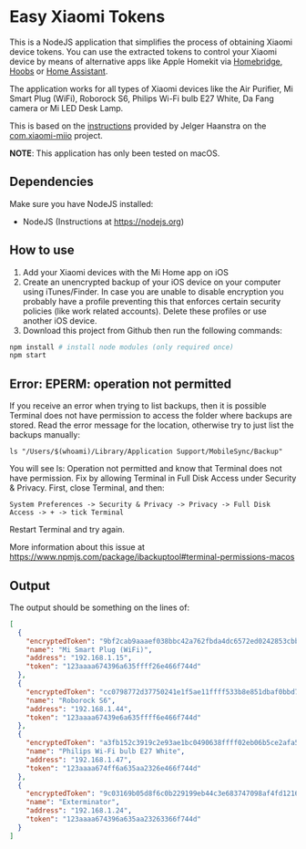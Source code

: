 # Easy Xiaomi Tokens

This is a NodeJS application that simplifies the process of obtaining Xiaomi device tokens. You can use the extracted tokens to control your Xiaomi device by means of alternative apps like Apple Homekit via [Homebridge](https://homebridge.io), [Hoobs](https://hoobs.org) or [Home Assistant](https://www.home-assistant.io).

The application works for all types of Xiaomi devices like the Air Purifier, Mi Smart Plug (WiFi), Roborock S6, Philips Wi-Fi bulb E27 White, Da Fang camera or Mi LED Desk Lamp. 

This is based on the [instructions](https://github.com/Maxmudjon/com.xiaomi-miio/blob/master/docs/obtain_token.md) provided by Jelger Haanstra on the [com.xiaomi-miio](https://github.com/Maxmudjon/com.xiaomi-miio) project.

**NOTE**: This application has only been tested on macOS.

## Dependencies

Make sure you have NodeJS installed:

- NodeJS (Instructions at https://nodejs.org)



## How to use

1. Add your Xiaomi devices with the Mi Home app on iOS
2. Create an unencrypted backup of your iOS device on your computer using iTunes/Finder. In case you are unable to disable encryption you probably have a profile preventing this that enforces certain security policies (like work related accounts). Delete these profiles or use another iOS device.
3. Download this project from Github then run the following commands:

```bash
npm install # install node modules (only required once)
npm start
```

## Error: EPERM: operation not permitted

If you receive an error when trying to list backups, then it is possible Terminal does not have permission to access the folder where backups are stored. Read the error message for the location, otherwise try to just list the backups manually:

```
ls "/Users/$(whoami)/Library/Application Support/MobileSync/Backup"
```

You will see ls: Operation not permitted and know that Terminal does not have permission. Fix by allowing Terminal in Full Disk Access under Security & Privacy. First, close Terminal, and then:

```
System Preferences -> Security & Privacy -> Privacy -> Full Disk Access -> + -> tick Terminal
```

Restart Terminal and try again.

More information about this issue at https://www.npmjs.com/package/ibackuptool#terminal-permissions-macos

## Output

The output should be something on the lines of:

```json
[
  {
    "encryptedToken": "9bf2cab9aaaef038bbc42a762fbda4dc6572ed0242853cbbb94e8ab0edefb1450143db63ee66b0cdff9f69917680151e",
    "name": "Mi Smart Plug (WiFi)",
    "address": "192.168.1.15",
    "token": "123aaaa674396a635ffff26e466f744d"
  },
  {
    "encryptedToken": "cc0798772d37750241e1f5ae11ffff533b8e851dbaf0bbd778e65d5ea8dfbda40143db63ee66b0cdff9f69917680151e",
    "name": "Roborock S6",
    "address": "192.168.1.44",
    "token": "123aaaa67439e6a635ffff6e466f744d"
  },
  {
    "encryptedToken": "a3fb152c3919c2e93ae1bc0490638ffff02eb06b5ce2afa5a3ae8715aac5b880143db63ee66b0cdff9f69917680151e",
    "name": "Philips Wi-Fi bulb E27 White",
    "address": "192.168.1.47",
    "token": "123aaaa674ff6a635aa2326e466f744d"
  },
  {
    "encryptedToken": "9c03169b05d8f6c0b229199eb44c3e683747098af4fd1216d5295fb55b2c3a590143db63ee66b0cdff9f69917680151e",
    "name": "Exterminator",
    "address": "192.168.1.24",
    "token": "123aaaa674396a635aa23263366f744d"
  }
]
```
